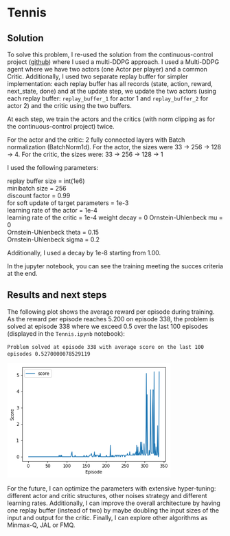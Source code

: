 # Tennis

## Solution

To solve this problem, I re-used the solution from the continuous-control project ([github](https://github.com/YoucefZemmouri/Continuous-Control)) where I used a multi-DDPG approach.
I used a Multi-DDPG agent where we have two actors (one Actor per player) and a common Critic. Additionally, I used two
separate replay buffer for simpler implementation: each replay buffer has all records (state, action, reward, next_state, done) 
and at the update step, we update the two actors (using each replay buffer: ```replay_buffer_1``` for actor 1 and ```replay_buffer_2``` for actor 2)
and the critic using the two buffers.

At each step, we train the actors and the critics (with norm clipping as for the continuous-control project) twice. 

For the actor and the critic: 2 fully connected layers with Batch normalization (BatchNorm1d). For the actor, the sizes were 33 -> 256 -> 128 -> 4.
For the critic, the sizes were: 33 -> 256 -> 128 -> 1

I used the following parameters:

replay buffer size = int(1e6)  
minibatch size = 256        
discount factor = 0.99            
for soft update of target parameters = 1e-3              
learning rate of the actor  = 1e-4      
learning rate of the critic = 1e-4
weight decay = 0
Ornstein-Uhlenbeck mu = 0  
Ornstein-Uhlenbeck theta = 0.15       
Ornstein-Uhlenbeck sigma = 0.2  

Additionally, I used a decay by 1e-8 starting from 1.00.


In the jupyter notebook, you can see the training meeting the succes criteria at the end.

## Results and next steps

The following plot shows the average reward per episode during training. As the reward per episode reaches 5.200 
on episode 338, the problem is solved at episode 338 where we exceed 0.5 over the last 100 episodes (displayed in the ```Tennis.ipynb``` notebook):
```angular2html
Problem solved at episode 338 with average score on the last 100 episodes 0.5270000078529119
```

![image](score_per_episode.png "average reward per episode")

For the future, I can optimize the parameters with extensive hyper-tuning:  different actor and critic structures, other noises strategy and different learning rates.
Additionally,  I can improve the overall architecture by having one replay buffer (instead of two) by maybe doubling the input sizes of the input and output for the critic.
Finally, I can explore other algorithms as Minmax-Q, JAL or FMQ.
